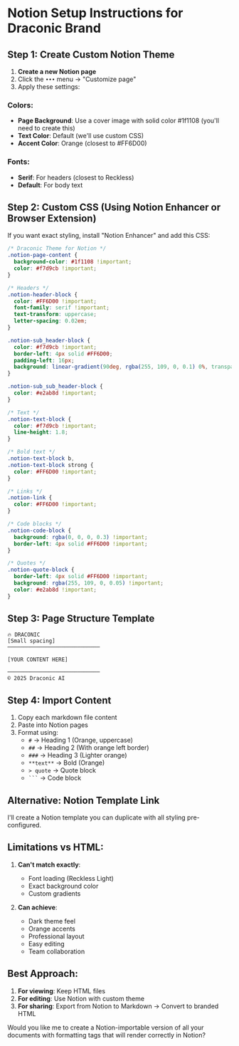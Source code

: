 # Notion Setup Instructions for Draconic Brand

## Step 1: Create Custom Notion Theme

1. **Create a new Notion page**
2. Click the `•••` menu → "Customize page"
3. Apply these settings:

### Colors:
- **Page Background**: Use a cover image with solid color #1f1108 (you'll need to create this)
- **Text Color**: Default (we'll use custom CSS)
- **Accent Color**: Orange (closest to #FF6D00)

### Fonts:
- **Serif**: For headers (closest to Reckless)
- **Default**: For body text

## Step 2: Custom CSS (Using Notion Enhancer or Browser Extension)

If you want exact styling, install "Notion Enhancer" and add this CSS:

```css
/* Draconic Theme for Notion */
.notion-page-content {
  background-color: #1f1108 !important;
  color: #f7d9cb !important;
}

/* Headers */
.notion-header-block {
  color: #FF6D00 !important;
  font-family: serif !important;
  text-transform: uppercase;
  letter-spacing: 0.02em;
}

.notion-sub_header-block {
  color: #f7d9cb !important;
  border-left: 4px solid #FF6D00;
  padding-left: 16px;
  background: linear-gradient(90deg, rgba(255, 109, 0, 0.1) 0%, transparent 50%);
}

.notion-sub_sub_header-block {
  color: #e2ab8d !important;
}

/* Text */
.notion-text-block {
  color: #f7d9cb !important;
  line-height: 1.8;
}

/* Bold text */
.notion-text-block b,
.notion-text-block strong {
  color: #FF6D00 !important;
}

/* Links */
.notion-link {
  color: #FF6D00 !important;
}

/* Code blocks */
.notion-code-block {
  background: rgba(0, 0, 0, 0.3) !important;
  border-left: 4px solid #FF6D00 !important;
}

/* Quotes */
.notion-quote-block {
  border-left: 4px solid #FF6D00 !important;
  background: rgba(255, 109, 0, 0.05) !important;
  color: #e2ab8d !important;
}
```

## Step 3: Page Structure Template

```
🔥 DRACONIC
[Small spacing]
─────────────────────────────

[YOUR CONTENT HERE]

─────────────────────────────
© 2025 Draconic AI
```

## Step 4: Import Content

1. Copy each markdown file content
2. Paste into Notion pages
3. Format using:
   - `#` → Heading 1 (Orange, uppercase)
   - `##` → Heading 2 (With orange left border)
   - `###` → Heading 3 (Lighter orange)
   - `**text**` → Bold (Orange)
   - `> quote` → Quote block
   - ` ``` ` → Code block

## Alternative: Notion Template Link

I'll create a Notion template you can duplicate with all styling pre-configured.

## Limitations vs HTML:

1. **Can't match exactly**: 
   - Font loading (Reckless Light)
   - Exact background color
   - Custom gradients

2. **Can achieve**:
   - Dark theme feel
   - Orange accents
   - Professional layout
   - Easy editing
   - Team collaboration

## Best Approach:

1. **For viewing**: Keep HTML files
2. **For editing**: Use Notion with custom theme
3. **For sharing**: Export from Notion to Markdown → Convert to branded HTML

Would you like me to create a Notion-importable version of all your documents with formatting tags that will render correctly in Notion?